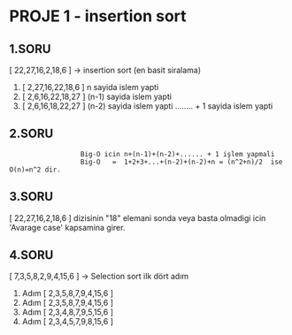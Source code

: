 # PROJE 1 - insertion sort
## 1.SORU
[ 22,27,16,2,18,6 ] -> insertion sort (en basit siralama)
1. [ 2,27,16,22,18,6 ]  n sayida islem yapti
2. [ 2,6,16,22,18,27 ]  (n-1) sayida islem yapti
3. [ 2,6,16,18,22,27 ]  (n-2) sayida islem yapti ........ + 1 sayida islem yapti

## 2.SORU
                      Big-O icin n+(n-1)+(n-2)+...... + 1 işlem yapmali
                      Big-O   =  1+2+3+...+(n-2)+(n-2)+n = (n^2+n)/2  ise O(n)=n^2 dir.

## 3.SORU
[ 22,27,16,2,18,6 ] dizisinin "18" elemani sonda veya basta olmadigi icin 'Avarage case' kapsamina girer.

## 4.SORU
[ 7,3,5,8,2,9,4,15,6 ] -> Selection sort ilk dört adım
1. Adım [ 2,3,5,8,7,9,4,15,6 ]
2. Adım [ 2,3,5,8,7,9,4,15,6 ]
3. Adım [ 2,3,4,8,7,9,5,15,6 ]
4. Adım [ 2,3,4,5,7,9,8,15,6 ]